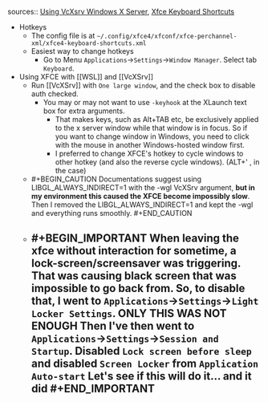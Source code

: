 sources:: [Using VcXsrv Windows X Server](https://sourceforge.net/p/vcxsrv/wiki/Using%20VcXsrv%20Windows%20X%20Server/), [Xfce Keyboard Shortcuts](http://xahlee.info/linux/linux_xfce_keyboard_shortcuts.html)

- Hotkeys
	- The config file is at `~/.config/xfce4/xfconf/xfce-perchannel-xml/xfce4-keyboard-shortcuts.xml`
	- Easiest way to change hotkeys
		- Go to Menu `Applications`->`Settings`->`Window Manager`. Select tab `Keyboard`.
- Using XFCE with [[WSL]] and [[VcXSrv]]
	- Run [[VcXSrv]] with `One large window`, and the check box to disable auth checked.
		- You may or may not want to use `-keyhook` at the XLaunch text box for extra arguments.
			- That makes keys, such as Alt+TAB etc, be exclusively applied to the x server window while that window is in focus. So if you want to change window in Windows, you need to click with the mouse in another Windows-hosted window first.
			- I preferred to change XFCE's hotkey to cycle windows to other hotkey (and also the reverse cycle windows). (ALT+'  , in the case)
	- #+BEGIN_CAUTION
	  Documentations suggest using LIBGL_ALWAYS_INDIRECT=1 with the -wgl VcXSrv argument, **but in my environment this caused the XFCE become impossibly slow**. Then I removed the LIBGL_ALWAYS_INDIRECT=1 and kept the -wgl and everything runs smoothly.
	  #+END_CAUTION
	- #+BEGIN_IMPORTANT
	  When leaving the xfce without interaction for sometime, a lock-screen/screensaver  was triggering. That was causing black screen that was impossible to go back from.
	  So, to disable that, I went to `Applications`->`Settings`->`Light Locker Settings`.
	  **ONLY THIS WAS NOT ENOUGH**
	  Then I've then went to `Applications`->`Settings`->`Session and Startup`. Disabled `Lock screen before sleep` and disabled `Screen Locker` from `Application Auto-start`
	  Let's see if this will do it... and it did
	  #+END_IMPORTANT
		-